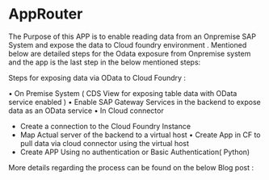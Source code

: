 # AppRouter

The Purpose of this APP is to enable reading data from an Onpremise SAP System and expose the data to Cloud foundry environment .
Mentioned below are detailed steps for the Odata exposure from Onpremise system and the app is the last step in the below mentioned steps:

Steps for exposing data via OData to Cloud Foundry :

•	On Premise System  ( CDS View for exposing table data with OData service enabled ) 
•	Enable SAP Gateway Services in the backend to expose data as an OData service
•	In Cloud connector  
-	Create a connection to the Cloud Foundry Instance  
-	Map Actual server of the backend to a virtual host 
•	Create App in CF to pull data via cloud connector using the virtual host 
-	Create APP Using no authentication or Basic Authentication( Python) 


More details regarding the process can be found on the below Blog post :
